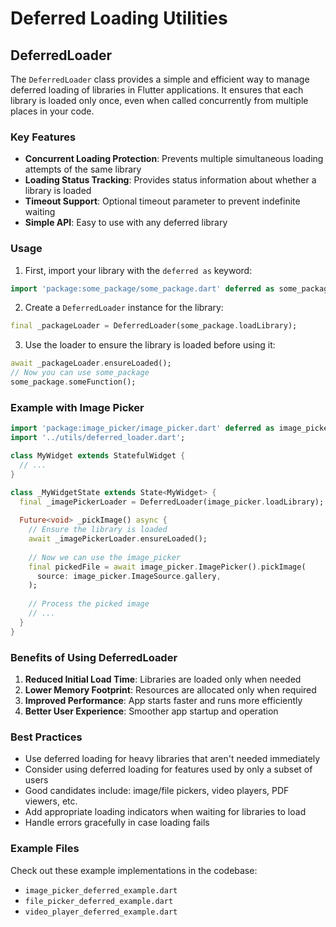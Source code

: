 # Deferred Loading Utilities

## DeferredLoader

The `DeferredLoader` class provides a simple and efficient way to manage deferred loading of libraries in Flutter applications. It ensures that each library is loaded only once, even when called concurrently from multiple places in your code.

### Key Features

- **Concurrent Loading Protection**: Prevents multiple simultaneous loading attempts of the same library
- **Loading Status Tracking**: Provides status information about whether a library is loaded
- **Timeout Support**: Optional timeout parameter to prevent indefinite waiting
- **Simple API**: Easy to use with any deferred library

### Usage

1. First, import your library with the `deferred as` keyword:

```dart
import 'package:some_package/some_package.dart' deferred as some_package;
```

2. Create a `DeferredLoader` instance for the library:

```dart
final _packageLoader = DeferredLoader(some_package.loadLibrary);
```

3. Use the loader to ensure the library is loaded before using it:

```dart
await _packageLoader.ensureLoaded();
// Now you can use some_package
some_package.someFunction();
```

### Example with Image Picker

```dart
import 'package:image_picker/image_picker.dart' deferred as image_picker;
import '../utils/deferred_loader.dart';

class MyWidget extends StatefulWidget {
  // ...
}

class _MyWidgetState extends State<MyWidget> {
  final _imagePickerLoader = DeferredLoader(image_picker.loadLibrary);
  
  Future<void> _pickImage() async {
    // Ensure the library is loaded
    await _imagePickerLoader.ensureLoaded();
    
    // Now we can use the image_picker
    final pickedFile = await image_picker.ImagePicker().pickImage(
      source: image_picker.ImageSource.gallery,
    );
    
    // Process the picked image
    // ...
  }
}
```

### Benefits of Using DeferredLoader

1. **Reduced Initial Load Time**: Libraries are loaded only when needed
2. **Lower Memory Footprint**: Resources are allocated only when required
3. **Improved Performance**: App starts faster and runs more efficiently
4. **Better User Experience**: Smoother app startup and operation

### Best Practices

- Use deferred loading for heavy libraries that aren't needed immediately
- Consider using deferred loading for features used by only a subset of users
- Good candidates include: image/file pickers, video players, PDF viewers, etc.
- Add appropriate loading indicators when waiting for libraries to load
- Handle errors gracefully in case loading fails

### Example Files

Check out these example implementations in the codebase:

- `image_picker_deferred_example.dart`
- `file_picker_deferred_example.dart`
- `video_player_deferred_example.dart`
